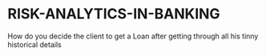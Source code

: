 # RISK-ANALYTICS-IN-BANKING
How do you decide the client to get a Loan after getting through all his tinny historical details
